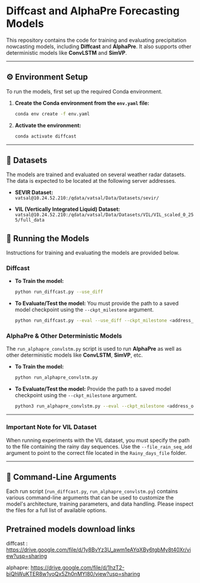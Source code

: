 # Diffcast and AlphaPre Forecasting Models

This repository contains the code for training and evaluating precipitation nowcasting models, including **Diffcast** and **AlphaPre**. It also supports other deterministic models like **ConvLSTM** and **SimVP**.

---

## ⚙️ Environment Setup

To run the models, first set up the required Conda environment.


1.  **Create the Conda environment from the `env.yaml` file:**
    ```bash
    conda env create -f env.yaml
    ```

3.  **Activate the environment:**
    ```bash
    conda activate diffcast
    ```

---

## 💾 Datasets

The models are trained and evaluated on several weather radar datasets. The data is expected to be located at the following server addresses.

* **SEVIR Dataset:**
    `vatsal@10.24.52.210:/qdata/vatsal/Data/Datasets/sevir/`

* **VIL (Vertically Integrated Liquid) Dataset:**
    `vatsal@10.24.52.210:/qdata/vatsal/Data/Datasets/VIL/VIL_scaled_0_255/full_data`



## 🚀 Running the Models

Instructions for training and evaluating the models are provided below.

### Diffcast

* **To Train the model:**
    ```bash
    python run_diffcast.py --use_diff
    ```

* **To Evaluate/Test the model:**
    You must provide the path to a saved model checkpoint using the `--ckpt_milestone` argument.
    ```bash
    python run_diffcast.py --eval --use_diff --ckpt_milestone <address_of_checkpoint>
    ```

### AlphaPre & Other Deterministic Models

The `run_alphapre_convlstm.py` script is used to run **AlphaPre** as well as other deterministic models like **ConvLSTM**, **SimVP**, etc.

* **To Train the model:**
    ```bash
    python run_alphapre_convlstm.py
    ```

* **To Evaluate/Test the model:**
    Provide the path to a saved model checkpoint using the `--ckpt_milestone` argument.
    ```bash
    python3 run_alphapre_convlstm.py --eval --ckpt_milestone <address_of_checkpoint>
    ```

---
### Important Note for VIL Dataset

When running experiments with the VIL dataset, you must specify the path to the file containing the rainy day sequences. Use the `--file_rain_seq_add` argument to point to the correct file located in the `Rainy_days_file` folder.

---

## 🔧 Command-Line Arguments

Each run script (`run_diffcast.py`, `run_alphapre_convlstm.py`) contains various command-line arguments that can be used to customize the model's architecture, training parameters, and data handling. Please inspect the files for a full list of available options.

## Pretrained models download links

diffcast : https://drive.google.com/file/d/1y8BvYz3U_awm1eAYqXBy6tgbMy8t40Xr/view?usp=sharing

alphapre: https://drive.google.com/file/d/1hzT2-biQhWuKTER8w1yoQx5Zh0nMYl80/view?usp=sharing
